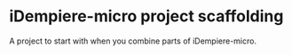 # iDempiere-micro project scaffolding
A project to start with when you combine parts of iDempiere-micro.
